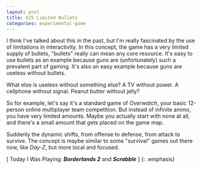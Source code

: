 ```yaml
---
layout: post
title: 625 Limited Bullets
categories: experimental-game
---
```

I think I've talked about this in the past, but I'm really fascinated by the use of limitations in interactivity.  In this concept, the game has a very limited supply of bullets, "bullets" really can mean any core resource. It's easy to use bullets as an example because guns are (unfortunately) such a prevalent part of gaming.  It's also an easy example because guns are useless without bullets.

What else is useless without something else? A TV without power.  A cellphone without signal.  Peanut butter without jelly?

So for example, let's say it's a standard game of *Overwatch*, your basic 12-person online multiplayer team competition. But instead of infinite ammo, you have very limited amounts. Maybe you actually start with none at all, and there's a small amount that gets placed on the game map.

Suddenly the dynamic shifts, from offense to defense, from attack to survive.  The concept is maybe similar to some "survival" games out there now, like *Day-Z*, but more local and focused.

[ Today I Was Playing: ***Borderlands 2*** and ***Scrabble*** ]
{: .emphasis}